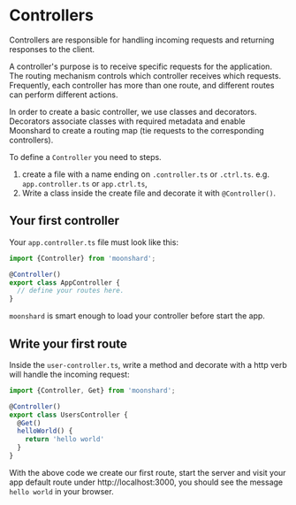 # Controllers

Controllers are responsible for handling incoming requests and returning responses to the client.

A controller's purpose is to receive specific requests for the application. 
The routing mechanism controls which controller receives which requests. 
Frequently, each controller has more than one route, and different routes can perform different actions.

In order to create a basic controller, we use classes and decorators. 
Decorators associate classes with required metadata and enable Moonshard to create a routing map (tie requests to the corresponding controllers).



To define a `Controller` you need to steps.
1. create a file with a name ending on `.controller.ts` or `.ctrl.ts`. e.g. `app.controller.ts` or `app.ctrl.ts`,
2. Write a class inside the create file and decorate it with `@Controller()`.

## Your first controller

Your `app.controller.ts` file must look like this: 
```typescript
import {Controller} from 'moonshard';

@Controller()
export class AppController {
  // define your routes here.
}
```
`moonshard` is smart enough to load your controller before start the app.

## Write your first route

Inside the `user-controller.ts`, write a method and decorate with a http verb will handle the incoming request:

```typescript
import {Controller, Get} from 'moonshard';

@Controller()
export class UsersController {
  @Get()
  helloWorld() {
    return 'hello world'
  }
}
```

With the above code we create our first route, start the server and visit your app default route under http://localhost:3000,
you should see the message `hello world` in your browser.

